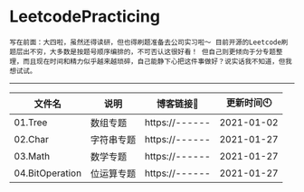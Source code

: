 # LeetcodePracticing
`写在前面：大四啦，虽然还得读研，但也得刷题准备去公司实习啦～
目前开源的Leetcode刷题层出不穷，大多数是按题号顺序编排的，不可否认这很好看！
但自己则更倾向于分专题整理，而且现在时间和精力似乎越来越琐碎，自己能静下心把这件事做好？说实话我不知道，但我想试试。`

---
| 文件名 | 说明 | 博客链接🔗 | 更新时间🕙 |
| -------- | ----------- | ----- | ----- |
| 01.Tree | 数组专题 | https://------ | 2021-01-02 |
| 02.Char | 字符串专题 | https://------ | 2021-01-27 |
| 03.Math | 数学专题 | https://------ | 2021-01-27 |
| 04.BitOperation | 位运算专题 | https://------ | 2021-01-27 |





